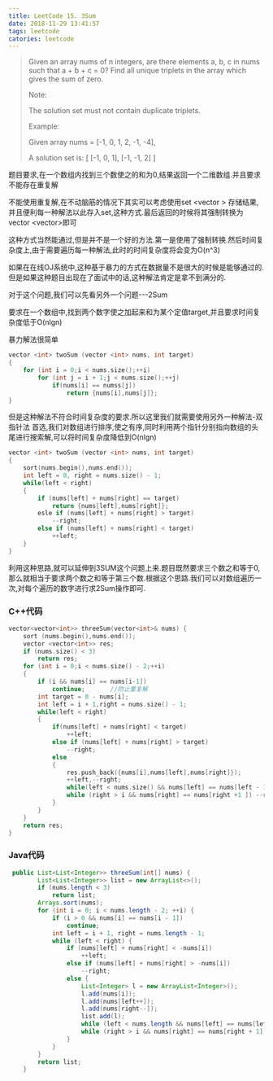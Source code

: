 ```yaml
---
title: LeetCode 15. 3Sum
date: 2018-11-29 13:41:57
tags: leetcode
catories: leetcode
---
```


> Given an array nums of n integers, are there elements a, b, c in nums such that a + b + c = 0? Find all unique triplets in the array which gives the sum of zero.
> 
> Note:
> 
> The solution set must not contain duplicate triplets.
> 
> Example:
> 
> Given array nums = [-1, 0, 1, 2, -1, -4],
> 
> A solution set is:
> [
>   [-1, 0, 1],
>   [-1, -1, 2]
> ]

题目要求,在一个数组内找到三个数使之的和为0,结果返回一个二维数组.并且要求不能存在重复解

不能使用重复解,在不动脑筋的情况下其实可以考虑使用set <vector <int>> 存储结果,并且便利每一种解法以此存入set,这种方式.最后返回的时候将其强制转换为vector <vector<int>>即可

这种方式当然能通过,但是并不是一个好的方法.第一是使用了强制转换.然后时间复杂度上,由于需要遍历每一种解法,此时的时间复杂度将会变为O(n^3)

如果在在线OJ系统中,这种基于暴力的方式在数据量不是很大的时候是能够通过的.但是如果这种题目出现在了面试中的话,这种解法肯定是拿不到满分的.

对于这个问题,我们可以先看另外一个问题---2Sum

要求在一个数组中,找到两个数字使之加起来和为某个定值target,并且要求时间复杂度低于O(nlgn)

暴力解法很简单

```c
vector <int> twoSum (vector <int> nums, int target)
{
    for (int i = 0;i < nums.size();++i)
        for (int j = i + 1;j < nums.size();++j)
            if(nums[i] == numss[j])
                return {nums[i],nums[j]};
}
```
但是这种解法不符合时间复杂度的要求.所以这里我们就需要使用另外一种解法-双指针法
首选,我们对数组进行排序,使之有序,同时利用两个指针分别指向数组的头尾进行搜索解,可以将时间复杂度降低到O(nlgn)
```c++
vector <int> twoSum (vector <int> nums, int target)
{
    sort(nums.begin(),nums.end());
    int left = 0, right = nums.size() - 1;
    while(left < right)
    {
        if (nums[left] + nums[right] == target)
            return {nums[left],nums[right]};
        esle if (nums[left] + nums[right] > target)
            --right;
        else if (nums[left] + nums[right] < target)
            ++left;
    }
}
```
利用这种思路,就可以延伸到3SUM这个问题上来.题目既然要求三个数之和等于0,那么就相当于要求两个数之和等于第三个数.根据这个思路.我们可以对数组遍历一次,对每个遍历的数字进行求2Sum操作即可.

### C++代码
```c++
vector<vector<int>> threeSum(vector<int>& nums) {
	sort (nums.begin(),nums.end());
	vector <vector<int>> res;
    if (nums.size() < 3)
        return res;
	for (int i = 0;i < nums.size() - 2;++i)
	{
		if (i && nums[i] == nums[i-1])
			continue;       //防止重复解
		int target = 0 - nums[i];
		int left = i + 1,right = nums.size() - 1;
		while(left < right)
		{
			if(nums[left] + nums[right] < target)
				++left;
			else if (nums[left] + nums[right] > target)
				--right;
			else 
			{
				res.push_back({nums[i],nums[left],nums[right]});
				++left,--right;
				while(left < nums.size() && nums[left] == nums[left - 1]) ++left;       //一个数可能有多组解,这里是算出其他的解
				while (right > i && nums[right] == nums[right +1 ]) --right;
			}
		}
	}
	return res;
}
```

### Java代码

```java
 public List<List<Integer>> threeSum(int[] nums) {
        List<List<Integer>> list = new ArrayList<>();
        if (nums.length < 3)
            return list;
        Arrays.sort(nums);
        for (int i = 0; i < nums.length - 2; ++i) {
            if (i > 0 && nums[i] == nums[i - 1])
                continue;
            int left = i + 1, right = nums.length - 1;
            while (left < right) {
                if (nums[left] + nums[right] < -nums[i])
                    ++left;
                else if (nums[left] + nums[right] > -nums[i])
                    --right;
                else {
                    List<Integer> l = new ArrayList<Integer>();
                    l.add(nums[i]);
                    l.add(nums[left++]);
                    l.add(nums[right--]);
                    list.add(l);
                    while (left < nums.length && nums[left] == nums[left - 1]) ++left;
                    while (right > i && nums[right] == nums[right + 1]) --right;
                }
            }
        }
        return list;
    }
```

